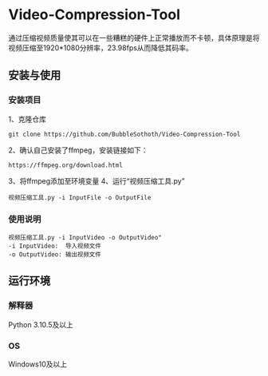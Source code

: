 # Video-Compression-Tool
通过压缩视频质量使其可以在一些糟糕的硬件上正常播放而不卡顿，具体原理是将视频压缩至1920*1080分辨率，23.98fps从而降低其码率。

## 安装与使用
### 安装项目
1、克隆仓库
```
git clone https://github.com/BubbleSothoth/Video-Compression-Tool
```
2、确认自己安装了ffmpeg，安装链接如下：
```
https://ffmpeg.org/download.html
```
3、将ffmpeg添加至环境变量
4、运行“视频压缩工具.py”
```
视频压缩工具.py -i InputFile -o OutputFile
```
### 使用说明
```
视频压缩工具.py -i InputVideo -o OutputVideo"
-i InputVideo:  导入视频文件
-o OutputVideo: 输出视频文件
```

## 运行环境
### 解释器
Python 3.10.5及以上
### OS
Windows10及以上
